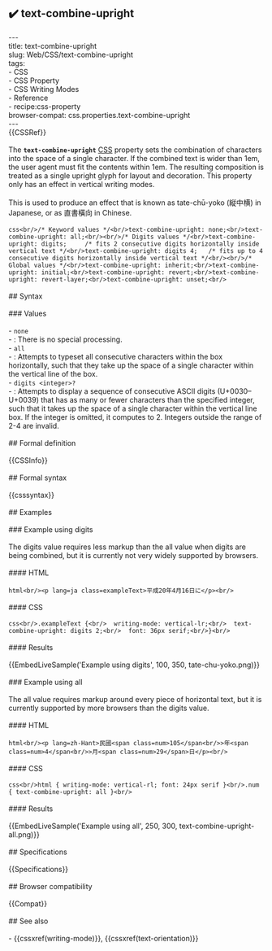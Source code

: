 ## ✔️ text-combine-upright 
 ---<br/>title: text-combine-upright<br/>slug: Web/CSS/text-combine-upright<br/>tags:<br/>  - CSS<br/>  - CSS Property<br/>  - CSS Writing Modes<br/>  - Reference<br/>  - recipe:css-property<br/>browser-compat: css.properties.text-combine-upright<br/>---<br/>{{CSSRef}}<br/><br/>The **`text-combine-upright`** [CSS](/en-US/docs/Web/CSS) property sets the combination of characters into the space of a single character. If the combined text is wider than 1em, the user agent must fit the contents within 1em. The resulting composition is treated as a single upright glyph for layout and decoration. This property only has an effect in vertical writing modes.<br/><br/>This is used to produce an effect that is known as tate-chū-yoko (縦中横) in Japanese, or as 直書橫向 in Chinese.<br/><br/>```css<br/>/* Keyword values */<br/>text-combine-upright: none;<br/>text-combine-upright: all;<br/><br/>/* Digits values */<br/>text-combine-upright: digits;     /* fits 2 consecutive digits horizontally inside vertical text */<br/>text-combine-upright: digits 4;   /* fits up to 4 consecutive digits horizontally inside vertical text */<br/><br/>/* Global values */<br/>text-combine-upright: inherit;<br/>text-combine-upright: initial;<br/>text-combine-upright: revert;<br/>text-combine-upright: revert-layer;<br/>text-combine-upright: unset;<br/>```<br/><br/>## Syntax<br/><br/>### Values<br/><br/>- `none`<br/>  - : There is no special processing.<br/>- `all`<br/>  - : Attempts to typeset all consecutive characters within the box horizontally, such that they take up the space of a single character within the vertical line of the box.<br/>- `digits <integer>?`<br/>  - : Attempts to display a sequence of consecutive ASCII digits (U+0030–U+0039) that has as many or fewer characters than the specified integer, such that it takes up the space of a single character within the vertical line box. If the integer is omitted, it computes to 2. Integers outside the range of 2-4 are invalid.<br/><br/>## Formal definition<br/><br/>{{CSSInfo}}<br/><br/>## Formal syntax<br/><br/>{{csssyntax}}<br/><br/>## Examples<br/><br/>### Example using digits<br/><br/>The digits value requires less markup than the all value when digits are being combined, but it is currently not very widely supported by browsers.<br/><br/>#### HTML<br/><br/>```html<br/><p lang=ja class=exampleText>平成20年4月16日に</p><br/>```<br/><br/>#### CSS<br/><br/>```css<br/>.exampleText {<br/>  writing-mode: vertical-lr;<br/>  text-combine-upright: digits 2;<br/>  font: 36px serif;<br/>}<br/>```<br/><br/>#### Results<br/><br/>{{EmbedLiveSample('Example using digits', 100, 350, tate-chu-yoko.png)}}<br/><br/>### Example using all<br/><br/>The all value requires markup around every piece of horizontal text, but it is currently supported by more browsers than the digits value.<br/><br/>#### HTML<br/><br/>```html<br/><p lang=zh-Hant>民國<span class=num>105</span<br/>>年<span class=num>4</span<br/>>月<span class=num>29</span>日</p><br/>```<br/><br/>#### CSS<br/><br/>```css<br/>html { writing-mode: vertical-rl; font: 24px serif }<br/>.num { text-combine-upright: all }<br/>```<br/><br/>#### Results<br/><br/>{{EmbedLiveSample('Example using all', 250, 300, text-combine-upright-all.png)}}<br/><br/>## Specifications<br/><br/>{{Specifications}}<br/><br/>## Browser compatibility<br/><br/>{{Compat}}<br/><br/>## See also<br/><br/>- {{cssxref(writing-mode)}}, {{cssxref(text-orientation)}}<br/>